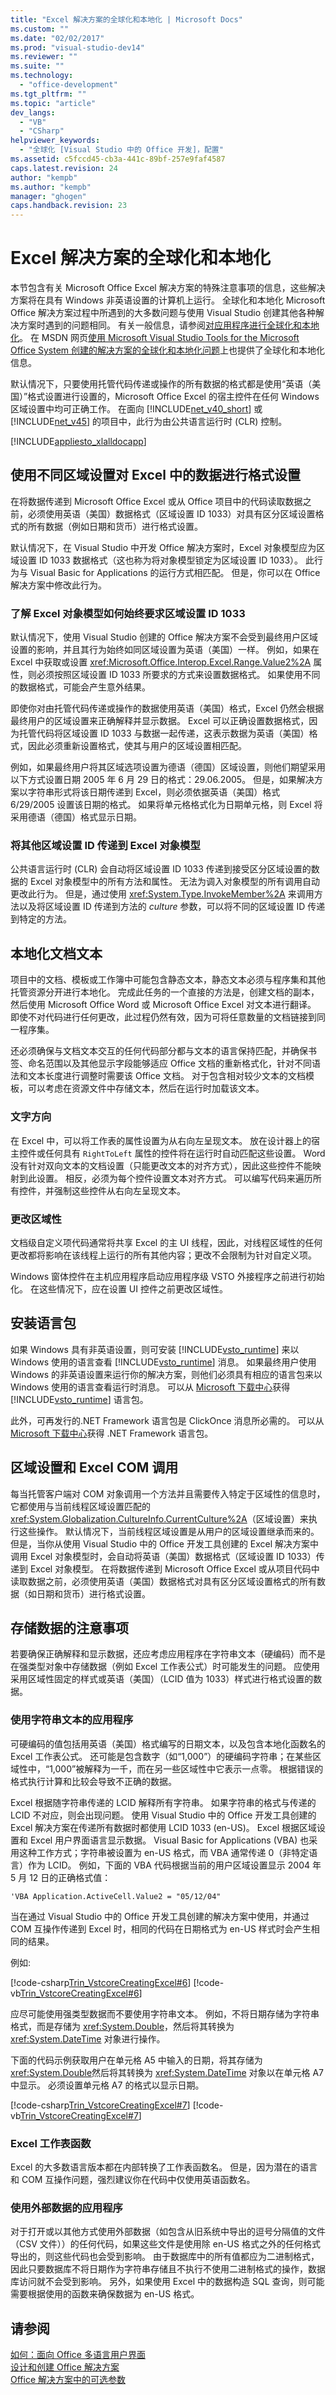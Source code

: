 ```yaml
---
title: "Excel 解决方案的全球化和本地化 | Microsoft Docs"
ms.custom: ""
ms.date: "02/02/2017"
ms.prod: "visual-studio-dev14"
ms.reviewer: ""
ms.suite: ""
ms.technology: 
  - "office-development"
ms.tgt_pltfrm: ""
ms.topic: "article"
dev_langs: 
  - "VB"
  - "CSharp"
helpviewer_keywords: 
  - "全球化 [Visual Studio 中的 Office 开发]，配置"
ms.assetid: c5fccd45-cb3a-441c-89bf-257e9faf4587
caps.latest.revision: 24
author: "kempb"
ms.author: "kempb"
manager: "ghogen"
caps.handback.revision: 23
---
```

# Excel 解决方案的全球化和本地化
  本节包含有关 Microsoft Office Excel 解决方案的特殊注意事项的信息，这些解决方案将在具有 Windows 非英语设置的计算机上运行。 全球化和本地化 Microsoft Office 解决方案过程中所遇到的大多数问题与使用 Visual Studio 创建其他各种解决方案时遇到的问题相同。 有关一般信息，请参阅[对应用程序进行全球化和本地化](../ide/globalizing-and-localizing-applications.md)。 在 MSDN 网页[使用 Microsoft Visual Studio Tools for the Microsoft Office System 创建的解决方案的全球化和本地化问题](VSTO_globalization)上也提供了全球化和本地化信息。  
  
 默认情况下，只要使用托管代码传递或操作的所有数据的格式都是使用“英语（美国）”格式设置进行设置的，Microsoft Office Excel 的宿主控件在任何 Windows 区域设置中均可正确工作。 在面向 [!INCLUDE[net_v40_short](../sharepoint/includes/net-v40-short-md.md)] 或 [!INCLUDE[net_v45](../vsto/includes/net-v45-md.md)] 的项目中，此行为由公共语言运行时 \(CLR\) 控制。  
  
 [!INCLUDE[appliesto_xlalldocapp](../vsto/includes/appliesto-xlalldocapp-md.md)]  
  
## 使用不同区域设置对 Excel 中的数据进行格式设置  
 在将数据传递到 Microsoft Office Excel 或从 Office 项目中的代码读取数据之前，必须使用英语（美国）数据格式（区域设置 ID 1033）对具有区分区域设置格式的所有数据（例如日期和货币）进行格式设置。  
  
 默认情况下，在 Visual Studio 中开发 Office 解决方案时，Excel 对象模型应为区域设置 ID 1033 数据格式（这也称为将对象模型锁定为区域设置 ID 1033）。 此行为与 Visual Basic for Applications 的运行方式相匹配。 但是，你可以在 Office 解决方案中修改此行为。  
  
### 了解 Excel 对象模型如何始终要求区域设置 ID 1033  
 默认情况下，使用 Visual Studio 创建的 Office 解决方案不会受到最终用户区域设置的影响，并且其行为始终如同区域设置为英语（美国）一样。 例如，如果在 Excel 中获取或设置 <xref:Microsoft.Office.Interop.Excel.Range.Value2%2A> 属性，则必须按照区域设置 ID 1033 所要求的方式来设置数据格式。 如果使用不同的数据格式，可能会产生意外结果。  
  
 即使你对由托管代码传递或操作的数据使用英语（美国）格式，Excel 仍然会根据最终用户的区域设置来正确解释并显示数据。 Excel 可以正确设置数据格式，因为托管代码将区域设置 ID 1033 与数据一起传递，这表示数据为英语（美国）格式，因此必须重新设置格式，使其与用户的区域设置相匹配。  
  
 例如，如果最终用户将其区域选项设置为德语（德国）区域设置，则他们期望采用以下方式设置日期 2005 年 6 月 29 日的格式：29.06.2005。 但是，如果解决方案以字符串形式将该日期传递到 Excel，则必须依据英语（美国）格式 6\/29\/2005 设置该日期的格式。 如果将单元格格式化为日期单元格，则 Excel 将采用德语（德国）格式显示日期。  
  
### 将其他区域设置 ID 传递到 Excel 对象模型  
 公共语言运行时 \(CLR\) 会自动将区域设置 ID 1033 传递到接受区分区域设置的数据的 Excel 对象模型中的所有方法和属性。 无法为调入对象模型的所有调用自动更改此行为。 但是，通过使用 <xref:System.Type.InvokeMember%2A> 来调用方法以及将区域设置 ID 传递到方法的 *culture* 参数，可以将不同的区域设置 ID 传递到特定的方法。  
  
## 本地化文档文本  
 项目中的文档、模板或工作簿中可能包含静态文本，静态文本必须与程序集和其他托管资源分开进行本地化。 完成此任务的一个直接的方法是，创建文档的副本，然后使用 Microsoft Office Word 或 Microsoft Office Excel 对文本进行翻译。 即使不对代码进行任何更改，此过程仍然有效，因为可将任意数量的文档链接到同一程序集。  
  
 还必须确保与文档文本交互的任何代码部分都与文本的语言保持匹配，并确保书签、命名范围以及其他显示字段能够适应 Office 文档的重新格式化，针对不同语法和文本长度进行调整时需要该 Office 文档。 对于包含相对较少文本的文档模板，可以考虑在资源文件中存储文本，然后在运行时加载该文本。  
  
### 文字方向  
 在 Excel 中，可以将工作表的属性设置为从右向左呈现文本。 放在设计器上的宿主控件或任何具有 `RightToLeft` 属性的控件将在运行时自动匹配这些设置。 Word 没有针对双向文本的文档设置（只能更改文本的对齐方式），因此这些控件不能映射到此设置。 相反，必须为每个控件设置文本对齐方式。 可以编写代码来遍历所有控件，并强制这些控件从右向左呈现文本。  
  
### 更改区域性  
 文档级自定义项代码通常将共享 Excel 的主 UI 线程，因此，对线程区域性的任何更改都将影响在该线程上运行的所有其他内容；更改不会限制为针对自定义项。  
  
 Windows 窗体控件在主机应用程序启动应用程序级 VSTO 外接程序之前进行初始化。 在这些情况下，应在设置 UI 控件之前更改区域性。  
  
## 安装语言包  
 如果 Windows 具有非英语设置，则可安装 [!INCLUDE[vsto_runtime](../vsto/includes/vsto-runtime-md.md)] 来以 Windows 使用的语言查看 [!INCLUDE[vsto_runtime](../vsto/includes/vsto-runtime-md.md)] 消息。 如果最终用户使用 Windows 的非英语设置来运行你的解决方案，则他们必须具有相应的语言包来以 Windows 使用的语言查看运行时消息。 可以从 [Microsoft 下载中心](http://www.microsoft.com/downloads)获得 [!INCLUDE[vsto_runtime](../vsto/includes/vsto-runtime-md.md)] 语言包。  
  
 此外，可再发行的.NET Framework 语言包是 ClickOnce 消息所必需的。 可以从 [Microsoft 下载中心](http://www.microsoft.com/downloads)获得 .NET Framework 语言包。  
  
## 区域设置和 Excel COM 调用  
 每当托管客户端对 COM 对象调用一个方法并且需要传入特定于区域性的信息时，它都使用与当前线程区域设置匹配的 <xref:System.Globalization.CultureInfo.CurrentCulture%2A>（区域设置）来执行这些操作。 默认情况下，当前线程区域设置是从用户的区域设置继承而来的。 但是，当你从使用 Visual Studio 中的 Office 开发工具创建的 Excel 解决方案中调用 Excel 对象模型时，会自动将英语（美国）数据格式（区域设置 ID 1033）传递到 Excel 对象模型。 在将数据传递到 Microsoft Office Excel 或从项目代码中读取数据之前，必须使用英语（美国）数据格式对具有区分区域设置格式的所有数据（如日期和货币）进行格式设置。  
  
## 存储数据的注意事项  
 若要确保正确解释和显示数据，还应考虑应用程序在字符串文本（硬编码）而不是在强类型对象中存储数据（例如 Excel 工作表公式）时可能发生的问题。 应使用采用区域性固定的样式或英语（美国）（LCID 值为 1033）样式进行格式设置的数据。  
  
### 使用字符串文本的应用程序  
 可硬编码的值包括用英语（美国）格式编写的日期文本，以及包含本地化函数名的 Excel 工作表公式。 还可能是包含数字（如“1,000”）的硬编码字符串；在某些区域性中，“1,000”被解释为一千，而在另一些区域性中它表示一点零。 根据错误的格式执行计算和比较会导致不正确的数据。  
  
 Excel 根据随字符串传递的 LCID 解释所有字符串。 如果字符串的格式与传递的 LCID 不对应，则会出现问题。 使用 Visual Studio 中的 Office 开发工具创建的 Excel 解决方案在传递所有数据时都使用 LCID 1033 \(en\-US\)。 Excel 根据区域设置和 Excel 用户界面语言显示数据。 Visual Basic for Applications \(VBA\) 也采用这种工作方式；字符串被设置为 en\-US 格式，而 VBA 通常传递 0（非特定语言）作为 LCID。 例如，下面的 VBA 代码根据当前的用户区域设置显示 2004 年 5 月 12 日的正确格式值：  
  
```  
'VBA Application.ActiveCell.Value2 = "05/12/04"  
```  
  
 当在通过 Visual Studio 中的 Office 开发工具创建的解决方案中使用，并通过 COM 互操作传递到 Excel 时，相同的代码在日期格式为 en\-US 样式时会产生相同的结果。  
  
 例如:  
  
 [!code-csharp[Trin_VstcoreCreatingExcel#6](../snippets/csharp/VS_Snippets_OfficeSP/Trin_VstcoreCreatingExcel/CS/Sheet1.cs#6)]
 [!code-vb[Trin_VstcoreCreatingExcel#6](../snippets/visualbasic/VS_Snippets_OfficeSP/Trin_VstcoreCreatingExcel/VB/Sheet1.vb#6)]  
  
 应尽可能使用强类型数据而不要使用字符串文本。 例如，不将日期存储为字符串格式，而是存储为 <xref:System.Double>，然后将其转换为 <xref:System.DateTime> 对象进行操作。  
  
 下面的代码示例获取用户在单元格 A5 中输入的日期，将其存储为 <xref:System.Double>然后将其转换为 <xref:System.DateTime> 对象以在单元格 A7 中显示。 必须设置单元格 A7 的格式以显示日期。  
  
 [!code-csharp[Trin_VstcoreCreatingExcel#7](../snippets/csharp/VS_Snippets_OfficeSP/Trin_VstcoreCreatingExcel/CS/Sheet1.cs#7)]
 [!code-vb[Trin_VstcoreCreatingExcel#7](../snippets/visualbasic/VS_Snippets_OfficeSP/Trin_VstcoreCreatingExcel/VB/Sheet1.vb#7)]  
  
### Excel 工作表函数  
 Excel 的大多数语言版本都在内部转换了工作表函数名。 但是，因为潜在的语言和 COM 互操作问题，强烈建议你在代码中仅使用英语函数名。  
  
### 使用外部数据的应用程序  
 对于打开或以其他方式使用外部数据（如包含从旧系统中导出的逗号分隔值的文件（CSV 文件））的任何代码，如果这些文件是使用除 en\-US 格式之外的任何格式导出的，则这些代码也会受到影响。 由于数据库中的所有值都应为二进制格式，因此只要数据库不将日期作为字符串存储且不执行不使用二进制格式的操作，数据库访问就不会受到影响。 另外，如果使用 Excel 中的数据构造 SQL 查询，则可能需要根据使用的函数来确保数据为 en\-US 格式。  
  
## 请参阅  
 [如何：面向 Office 多语言用户界面](../vsto/how-to-target-the-office-multilingual-user-interface.md)   
 [设计和创建 Office 解决方案](../vsto/designing-and-creating-office-solutions.md)   
 [Office 解决方案中的可选参数](../vsto/optional-parameters-in-office-solutions.md)  
  
  